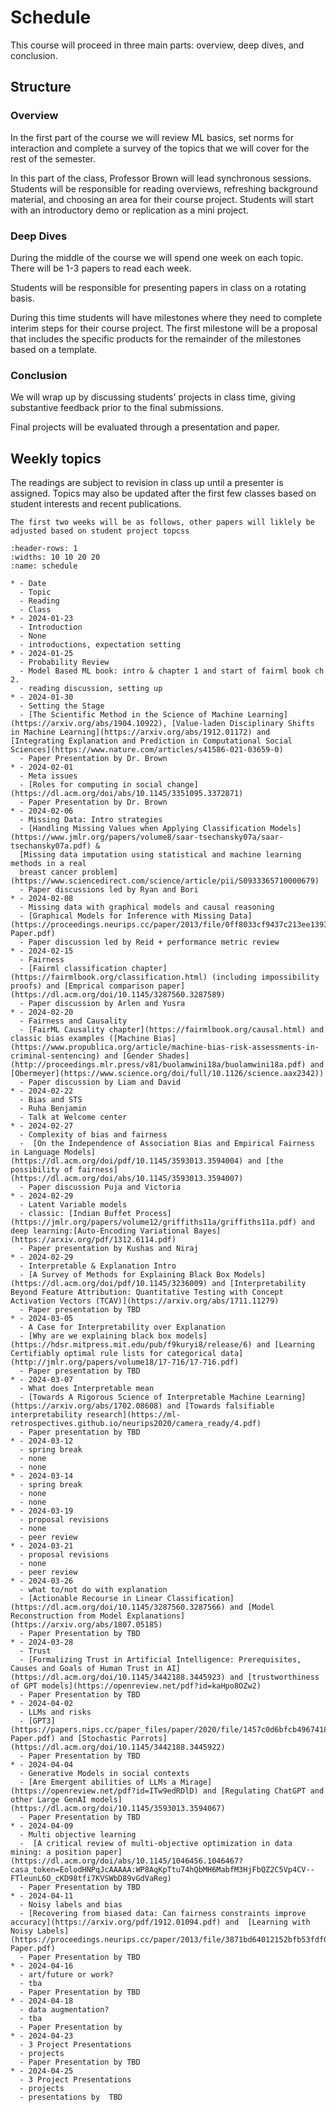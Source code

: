 # Schedule



This course will proceed in three main parts: overview, deep dives, and conclusion.

## Structure

### Overview

In the first part of the course we will review ML basics, set norms for interaction and complete a survey of the topics that we will cover for the rest of the semester.  

In this part of the class, Professor Brown will lead synchronous sessions.  Students will be responsible for reading overviews, refreshing background material, and choosing an area for their course project. Students will start with an introductory demo or replication as a mini project.

### Deep Dives

During the middle of the course we will spend one week on each topic. There will be 1-3 papers to read each week.

Students will be responsible for presenting papers in class on a rotating basis.

During this time students will have milestones where they need to complete interim steps for their course project. The first milestone will be a proposal that includes the specific products for the remainder of the milestones based on a template.  


### Conclusion

<!-- In the end of the course, we will focus on integrating ideas across multiple topics. -->

We will wrap up by discussing students' projects in class time, giving substantive feedback prior to the final submissions.

Final projects will be evaluated through a presentation and paper.


## Weekly topics

The readings are subject to revision in class up until a presenter is assigned.
Topics may also be updated after the first few classes based on student interests
and recent publications.

```{warning}
The first two weeks will be as follows, other papers will liklely be adjusted based on student project topcss
```

``````{list-table} Schedule
:header-rows: 1
:widths: 10 10 20 20
:name: schedule

* - Date
  - Topic
  - Reading
  - Class
* - 2024-01-23
  - Introduction
  - None
  - introductions, expectation setting
* - 2024-01-25
  - Probability Review
  - Model Based ML book: intro & chapter 1 and start of fairml book ch 2.
  - reading discussion, setting up
* - 2024-01-30
  - Setting the Stage
  - [The Scientific Method in the Science of Machine Learning](https://arxiv.org/abs/1904.10922), [Value-laden Disciplinary Shifts in Machine Learning](https://arxiv.org/abs/1912.01172) and [Integrating Explanation and Prediction in Computational Social Sciences](https://www.nature.com/articles/s41586-021-03659-0) 
  - Paper Presentation by Dr. Brown
* - 2024-02-01
  - Meta issues
  - [Roles for computing in social change](https://dl.acm.org/doi/abs/10.1145/3351095.3372871)
  - Paper Presentation by Dr. Brown
* - 2024-02-06
  - Missing Data: Intro strategies
  - [Handling Missing Values when Applying Classification Models](https://www.jmlr.org/papers/volume8/saar-tsechansky07a/saar-tsechansky07a.pdf) &
  [Missing data imputation using statistical and machine learning methods in a real
  breast cancer problem](https://www.sciencedirect.com/science/article/pii/S0933365710000679)
  - Paper discussions led by Ryan and Bori
* - 2024-02-08
  - Missing data with graphical models and causal reasoning
  - [Graphical Models for Inference with Missing Data](https://proceedings.neurips.cc/paper/2013/file/0ff8033cf9437c213ee13937b1c4c455-Paper.pdf)
  - Paper discussion led by Reid + performance metric review
* - 2024-02-15
  - Fairness
  - [Fairml classification chapter](https://fairmlbook.org/classification.html) (including impossibility proofs) and [Emprical comparison paper](https://dl.acm.org/doi/10.1145/3287560.3287589) 
  - Paper discussion by Arlen and Yusra
* - 2024-02-20
  - Fairness and Causality
  - [FairML Causality chapter](https://fairmlbook.org/causal.html) and classic bias examples ([Machine Bias](https://www.propublica.org/article/machine-bias-risk-assessments-in-criminal-sentencing) and [Gender Shades](http://proceedings.mlr.press/v81/buolamwini18a/buolamwini18a.pdf) and [Obermeyer](https://www.science.org/doi/full/10.1126/science.aax2342))
  - Paper discussion by Liam and David
* - 2024-02-22
  - Bias and STS
  - Ruha Benjamin
  - Talk at Welcome center
* - 2024-02-27
  - Complexity of bias and fairness
  -  [On the Independence of Association Bias and Empirical Fairness
in Language Models](https://dl.acm.org/doi/pdf/10.1145/3593013.3594004) and [the possibility of fairness](https://dl.acm.org/doi/abs/10.1145/3593013.3594007)
  - Paper discussion Puja and Victoria
* - 2024-02-29
  - Latent Variable models
  - classic: [Indian Buffet Process](https://jmlr.org/papers/volume12/griffiths11a/griffiths11a.pdf) and deep learning:[Auto-Encoding Variational Bayes](https://arxiv.org/pdf/1312.6114.pdf)
  - Paper presentation by Kushas and Niraj
* - 2024-02-29
  - Interpretable & Explanation Intro
  - [A Survey of Methods for Explaining Black Box Models](https://dl.acm.org/doi/pdf/10.1145/3236009) and [Interpretability Beyond Feature Attribution: Quantitative Testing with Concept Activation Vectors (TCAV)](https://arxiv.org/abs/1711.11279)
  - Paper presentation by TBD
* - 2024-03-05
  - A Case for Interpretability over Explanation
  - [Why are we explaining black box models](https://hdsr.mitpress.mit.edu/pub/f9kuryi8/release/6) and [Learning Certifiably optimal rule lists for categorical data](http://jmlr.org/papers/volume18/17-716/17-716.pdf)
  - Paper presentation by TBD
* - 2024-03-07
  - What does Interpretable mean
  - [Towards A Rigorous Science of Interpretable Machine Learning](https://arxiv.org/abs/1702.08608) and [Towards falsifiable interpretability research](https://ml-retrospectives.github.io/neurips2020/camera_ready/4.pdf)
  - Paper presentation by TBD
* - 2024-03-12
  - spring break
  - none
  - none
* - 2024-03-14
  - spring break
  - none
  - none
* - 2024-03-19
  - proposal revisions
  - none
  - peer review
* - 2024-03-21
  - proposal revisions
  - none
  - peer review
* - 2024-03-26
  - what to/not do with explanation
  - [Actionable Recourse in Linear Classification](https://dl.acm.org/doi/10.1145/3287560.3287566) and [Model Reconstruction from Model Explanations](https://arxiv.org/abs/1807.05185)
  - Paper Presentation by TBD
* - 2024-03-28
  - Trust
  - [Formalizing Trust in Artificial Intelligence: Prerequisites, Causes and Goals of Human Trust in AI](https://dl.acm.org/doi/10.1145/3442188.3445923) and [trustworthiness of GPT models](https://openreview.net/pdf?id=kaHpo8OZw2) 
  - Paper Presentation by TBD
* - 2024-04-02
  - LLMs and risks
  - [GPT3](https://papers.nips.cc/paper_files/paper/2020/file/1457c0d6bfcb4967418bfb8ac142f64a-Paper.pdf) and [Stochastic Parrots](https://dl.acm.org/doi/10.1145/3442188.3445922)
  - Paper Presentation by TBD
* - 2024-04-04
  - Generative Models in social contexts
  - [Are Emergent abilities of LLMs a Mirage](https://openreview.net/pdf?id=ITw9edRDlD) and [Regulating ChatGPT and other Large GenAI models](https://dl.acm.org/doi/10.1145/3593013.3594067)
  - Paper Presentation by TBD
* - 2024-04-09
  - Multi objective learning 
  -  [A critical review of multi-objective optimization in data mining: a position paper](https://dl.acm.org/doi/abs/10.1145/1046456.1046467?casa_token=EolodHNPqJcAAAAA:WP8AqKpTtu74hQbMH6MabfM3HjFbQZ2C5Vp4CV--FTleunL6O_cKD98tfi7KVSWbD89vGdVaReg) 
  - Paper Presentation by TBD
* - 2024-04-11
  - Noisy labels and bias 
  - [Recovering from biased data: Can fairness constraints improve accuracy](https://arxiv.org/pdf/1912.01094.pdf) and  [Learning with Noisy Labels](https://proceedings.neurips.cc/paper/2013/file/3871bd64012152bfb53fdf04b401193f-Paper.pdf)
  - Paper Presentation by TBD
* - 2024-04-16
  - art/future or work?
  - tba
  - Paper Presentation by TBD
* - 2024-04-18
  - data augmentation?
  - tba
  - Paper Presentation by 
* - 2024-04-23
  - 3 Project Presentations
  - projects 
  - Paper Presentation by TBD
* - 2024-04-25
  - 3 Project Presentations
  - projects
  - presentations by  TBD


``````


<!--
* - 2021-04-1


* - 2024-05-02
  - 2 Project Presentations Chan  and Surbhi
  - projects
  - presentations with peer feedback; discuss revision plans; overall course review-->



<!-- You can also cite references that are stored in a `bibtex` file. For example,
the following syntax: `` {cite}`holdgraf_evidence_2014` `` will render like
this: {cite}`holdgraf_evidence_2014`.





```{bibliography} references.bib
``` -->
